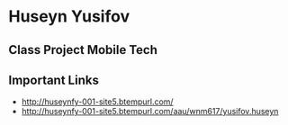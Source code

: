 # Huseyn Yusifov

## Class Project Mobile Tech

## Important Links

- http://huseynfy-001-site5.btempurl.com/
- http://huseynfy-001-site5.btempurl.com/aau/wnm617/yusifov.huseyn